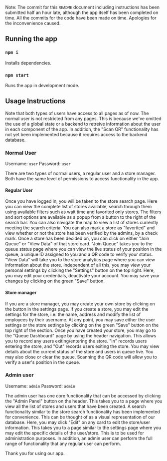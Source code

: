 Note: The commit for this `README` document including instructions has been submitted half an hour late, although the app itself has been completed on time. All the commits for the code have been made on time. Apologies for the inconvenience caused.

## Running the app

### `npm i`
Installs dependencies.

### `npm start`
Runs the app in development mode.

## Usage Instructions
Note that both types of users have access to all pages as of now. The normal user is not restricted from any pages. This is because we've omitted the use of a global state or a backend to retreive information about the user in each component of the app. In addition, the "Scan QR" functionality has not yet been implemented because it requires access to the backend database.

### Normal User
Username: `user`
Password: `user`

There are two types of normal users, a regular user and a store manager. Both have the same level of permissions to access functionality in the app.

#### Regular User
Once you have logged in, you will be taken to the store search page. Here you can view the complete list of stores available, search through them using available filters such as wait time and favorited only stores. The filters and sort options are available as a popup from a button to the right of the search bar. You can also navigate the map to view a list of stores currently meeting the search criteria. You can also mark a store as "favorited" and view whether or not the store has been verified by the admins, by a check mark. Once a store has been decided on, you can click on either "Join Queue" or "View Data" of that store card. "Join Queue" takes you to the queue status page where you can view the live status of your position in the queue, a unique ID assigned to you and a QR code to verify your status. "View Data" will take you to the store analytics page where you can view information about the store. Independent of all this, you may view your personal settings by clicking the "Settings" button on the top right. Here, you may edit your credentials, deactivate your account. You may save your changes by clicking on the green "Save" button.

#### Store manager
If you are a store manager, you may create your own store by clicking on the button in the settings page. If you create a store, you may edit the settings for the store, i.e. the name, address and modify the list of employees by their username. At any point, you may save either the user settings or the store settings by clicking on the green "Save" button on the top right of the section. Once you have created your store, you may go to the "Queue Dashboard" page by using the header navigation. This allows you to record any users exiting/entering the store. "In" records users entering the store, and "Out" records users exiting the store. You may view details about the current status of the store and users in queue live. You may also close or clear the queue. Scanning the QR code will allow you to verify a user's position in the queue.

### Admin user
Username: `admin`
Password: `admin`

The admin user has one core functionality that can be accessed by clicking the "Admin Panel" button on the header. This takes you to a page where you view all the list of stores and users that have been created. A search functionality similar to the store search functionality has been implemented for convenience. This can be thought of as a visual representation of our database. Here, you may click "Edit" on any card to edit the store/user information. This takes you to a page similar to the settings page where you may edit the specific details of the user/store. This is to be used for administration purposes. In addition, an admin user can perform the full range of functionality that any regular user can perform.

Thank you for using our app.
